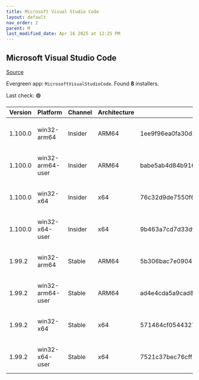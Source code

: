 ```yaml
---
title: Microsoft Visual Studio Code
layout: default
nav_order: 2
parent: M
last_modified_date: Apr 16 2025 at 12:25 PM
---
```


## Microsoft Visual Studio Code

[Source](https://code.visualstudio.com)

Evergreen app: `MicrosoftVisualStudioCode`. Found **8** installers.

Last check: 🟢

| Version | Platform         | Channel | Architecture | Sha256                                                           | URI                                                                                                                                                                                                                                                                                                              |
| ------- | ---------------- | ------- | ------------ | ---------------------------------------------------------------- | ---------------------------------------------------------------------------------------------------------------------------------------------------------------------------------------------------------------------------------------------------------------------------------------------------------------- |
| 1.100.0 | win32-arm64      | Insider | ARM64        | 1ee9f96ea0fa30d111087c2d84ff7a7165a4c082bedec00e6f5b4e58bb6b19b6 | [https://vscode.download.prss.microsoft.com/dbazure/download/insider/942d11fff1a3a4f0faa918b59803f699ec61b9b6/VSCodeSetup-arm64-1.100.0-insider.exe](https://vscode.download.prss.microsoft.com/dbazure/download/insider/942d11fff1a3a4f0faa918b59803f699ec61b9b6/VSCodeSetup-arm64-1.100.0-insider.exe)         |
| 1.100.0 | win32-arm64-user | Insider | ARM64        | babe5ab4d84b916b532261d28f7e721951d3d6dbff2da4d5979863042bc0428d | [https://vscode.download.prss.microsoft.com/dbazure/download/insider/942d11fff1a3a4f0faa918b59803f699ec61b9b6/VSCodeUserSetup-arm64-1.100.0-insider.exe](https://vscode.download.prss.microsoft.com/dbazure/download/insider/942d11fff1a3a4f0faa918b59803f699ec61b9b6/VSCodeUserSetup-arm64-1.100.0-insider.exe) |
| 1.100.0 | win32-x64        | Insider | x64          | 76c32d9de7550f6c3aa5b9a28c0cea40b059ac47d5b7309370c0b4faf999de02 | [https://vscode.download.prss.microsoft.com/dbazure/download/insider/942d11fff1a3a4f0faa918b59803f699ec61b9b6/VSCodeSetup-x64-1.100.0-insider.exe](https://vscode.download.prss.microsoft.com/dbazure/download/insider/942d11fff1a3a4f0faa918b59803f699ec61b9b6/VSCodeSetup-x64-1.100.0-insider.exe)             |
| 1.100.0 | win32-x64-user   | Insider | x64          | 9b463a7cd7d33df644ab8d9d67635506fd6f5e4ffb76b7bd68beb8986c7fe5a4 | [https://vscode.download.prss.microsoft.com/dbazure/download/insider/942d11fff1a3a4f0faa918b59803f699ec61b9b6/VSCodeUserSetup-x64-1.100.0-insider.exe](https://vscode.download.prss.microsoft.com/dbazure/download/insider/942d11fff1a3a4f0faa918b59803f699ec61b9b6/VSCodeUserSetup-x64-1.100.0-insider.exe)     |
| 1.99.2  | win32-arm64      | Stable  | ARM64        | 5b306bac7e09047ce60b1e7c73a615d7304d7190141268e982d917cbe8a91ad9 | [https://vscode.download.prss.microsoft.com/dbazure/download/stable/4949701c880d4bdb949e3c0e6b400288da7f474b/VSCodeSetup-arm64-1.99.2.exe](https://vscode.download.prss.microsoft.com/dbazure/download/stable/4949701c880d4bdb949e3c0e6b400288da7f474b/VSCodeSetup-arm64-1.99.2.exe)                             |
| 1.99.2  | win32-arm64-user | Stable  | ARM64        | ad4e4cda5a9cad812872ad3cdbbc5f5f4d98972102f6451ea9aaabf603bb7d7a | [https://vscode.download.prss.microsoft.com/dbazure/download/stable/4949701c880d4bdb949e3c0e6b400288da7f474b/VSCodeUserSetup-arm64-1.99.2.exe](https://vscode.download.prss.microsoft.com/dbazure/download/stable/4949701c880d4bdb949e3c0e6b400288da7f474b/VSCodeUserSetup-arm64-1.99.2.exe)                     |
| 1.99.2  | win32-x64        | Stable  | x64          | 571464cf054432709e699337bbb0d8bf8f35339112f91b6f87a32145b1bef9d6 | [https://vscode.download.prss.microsoft.com/dbazure/download/stable/4949701c880d4bdb949e3c0e6b400288da7f474b/VSCodeSetup-x64-1.99.2.exe](https://vscode.download.prss.microsoft.com/dbazure/download/stable/4949701c880d4bdb949e3c0e6b400288da7f474b/VSCodeSetup-x64-1.99.2.exe)                                 |
| 1.99.2  | win32-x64-user   | Stable  | x64          | 7521c37bec76cff2d69db0e284571a090295ff6699300a1dbcec484da316b8a0 | [https://vscode.download.prss.microsoft.com/dbazure/download/stable/4949701c880d4bdb949e3c0e6b400288da7f474b/VSCodeUserSetup-x64-1.99.2.exe](https://vscode.download.prss.microsoft.com/dbazure/download/stable/4949701c880d4bdb949e3c0e6b400288da7f474b/VSCodeUserSetup-x64-1.99.2.exe)                         |
